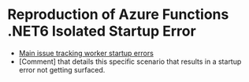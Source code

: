 # Reproduction of Azure Functions .NET6 Isolated Startup Error

- [Main issue tracking worker startup errors](https://github.com/Azure/azure-functions-host/issues/8025#issuecomment-1054864600)
- [Comment] that details this specific scenario that results in a startup error not getting surfaced.
